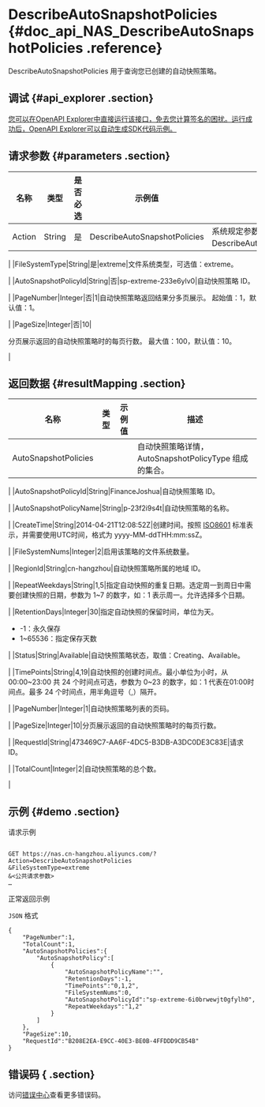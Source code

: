 # DescribeAutoSnapshotPolicies {#doc_api_NAS_DescribeAutoSnapshotPolicies .reference}

DescribeAutoSnapshotPolicies 用于查询您已创建的自动快照策略。

## 调试 {#api_explorer .section}

[您可以在OpenAPI Explorer中直接运行该接口，免去您计算签名的困扰。运行成功后，OpenAPI Explorer可以自动生成SDK代码示例。](https://api.aliyun.com/#product=NAS&api=DescribeAutoSnapshotPolicies&type=RPC&version=2017-06-26)

## 请求参数 {#parameters .section}

|名称|类型|是否必选|示例值|描述|
|--|--|----|---|--|
|Action|String|是|DescribeAutoSnapshotPolicies|系统规定参数。取值：DescribeAutoSnapshotPolicies。

 |
|FileSystemType|String|是|extreme|文件系统类型，可选值：extreme。

 |
|AutoSnapshotPolicyId|String|否|sp-extreme-233e6ylv0|自动快照策略 ID。

 |
|PageNumber|Integer|否|1|自动快照策略返回结果分多页展示。 起始值：1，默认值：1。

 |
|PageSize|Integer|否|10| 

 分页展示返回的自动快照策略时的每页行数。 最大值：100，默认值：10。

 |

## 返回数据 {#resultMapping .section}

|名称|类型|示例值|描述|
|--|--|---|--|
|AutoSnapshotPolicies| | |自动快照策略详情，AutoSnapshotPolicyType 组成的集合。

 |
|AutoSnapshotPolicyId|String|FinanceJoshua|自动快照策略 ID。

 |
|AutoSnapshotPolicyName|String|p-23f2i9s4t|自动快照策略的名称。

 |
|CreateTime|String|2014-04-21T12:08:52Z|创建时间。按照 [ISO8601](https://www.iso.org/iso-8601-date-and-time-format.html) 标准表示，并需要使用UTC时间，格式为 yyyy-MM-ddTHH:mm:ssZ。

 |
|FileSystemNums|Integer|2|启用该策略的文件系统数量。

 |
|RegionId|String|cn-hangzhou|自动快照策略所属的地域 ID。

 |
|RepeatWeekdays|String|1,5|指定自动快照的重复日期。选定周一到周日中需要创建快照的日期，参数为 1~7 的数字，如：1 表示周一。允许选择多个日期。

 |
|RetentionDays|Integer|30|指定自动快照的保留时间，单位为天。

 -   -1：永久保存
-   1~65536：指定保存天数

 |
|Status|String|Available|自动快照策略状态，取值：Creating、Available。

 |
|TimePoints|String|4,19|自动快照的创建时间点。最小单位为小时，从 00:00~23:00 共 24 个时间点可选，参数为 0~23 的数字，如：1 代表在01:00时间点。最多 24 个时间点，用半角逗号（,）隔开。

 |
|PageNumber|Integer|1|自动快照策略列表的页码。

 |
|PageSize|Integer|10|分页展示返回的自动快照策略时的每页行数。

 |
|RequestId|String|473469C7-AA6F-4DC5-B3DB-A3DC0DE3C83E|请求 ID。

 |
|TotalCount|Integer|2|自动快照策略的总个数。

 |

## 示例 {#demo .section}

请求示例

``` {#request_demo}

GET https://nas.cn-hangzhou.aliyuncs.com/?Action=DescribeAutoSnapshotPolicies
&FileSystemType=extreme
&<公共请求参数>
…

```

正常返回示例

`JSON` 格式

``` {#json_return_success_demo}
{
	"PageNumber":1,
	"TotalCount":1,
	"AutoSnapshotPolicies":{
		"AutoSnapshotPolicy":[
			{
				"AutoSnapshotPolicyName":"",
				"RetentionDays":-1,
				"TimePoints":"0,1,2",
				"FileSystemNums":0,
				"AutoSnapshotPolicyId":"sp-extreme-6i0brwewjt0gfylh0",
				"RepeatWeekdays":"1,2"
			}
		]
	},
	"PageSize":10,
	"RequestId":"B208E2EA-E9CC-40E3-BE0B-4FFDDD9CB54B"
}
```

## 错误码 { .section}

访问[错误中心](https://error-center.alibabacloud.com/status/product/NAS)查看更多错误码。

